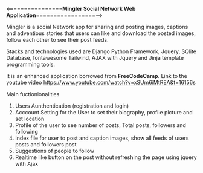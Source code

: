 <================**Mingler Social Network Web Application**===================>


Mingler is a social Network app for sharing and posting images, captions and adventious stories 
that users can like and download the posted images, follow each other to see their post feeds.  

Stacks and technologies used are Django Python Framework, Jquery, SQlite Database, fontawesome Tailwind, AJAX with Jquery
and Jinja template programming tools.

It is an enhanced application borrowed from **FreeCodeCamp**. Link to the youtube video https://www.youtube.com/watch?v=xSUm6iMtREA&t=16156s

Main fuctionionalities
1. Users Aunthentication (registration and login)
2. Acccount Setting for the User to set their biography, profile picture and set location
3. Profile of the user to see number of posts, Total posts, followers and following
4. Index file for user to post and caption images, show all feeds of users posts and followers post
5. Suggestions of people to follow
6. Realtime like button on the post without refreshing the page using jquery with Ajax
